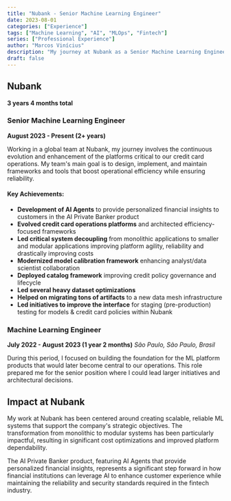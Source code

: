 ```yaml
---
title: "Nubank - Senior Machine Learning Engineer"
date: 2023-08-01
categories: ["Experience"]
tags: ["Machine Learning", "AI", "MLOps", "Fintech"]
series: ["Professional Experience"]
author: "Marcos Vinícius"
description: "My journey at Nubank as a Senior Machine Learning Engineer, building ML platform products and credit card operational platforms."
draft: false
---
```


## Nubank
**3 years 4 months total**

### Senior Machine Learning Engineer
**August 2023 - Present (2+ years)**

Working in a global team at Nubank, my journey involves the continuous evolution and enhancement of the platforms critical to our credit card operations. My team's main goal is to design, implement, and maintain frameworks and tools that boost operational efficiency while ensuring reliability.

#### Key Achievements:

* **Development of AI Agents** to provide personalized financial insights to customers in the AI Private Banker product
* **Evolved credit card operations platforms** and architected efficiency-focused frameworks
* **Led critical system decoupling** from monolithic applications to smaller and modular applications improving platform agility, reliability and drastically improving costs
* **Modernized model calibration framework** enhancing analyst/data scientist collaboration
* **Deployed catalog framework** improving credit policy governance and lifecycle
* **Led several heavy dataset optimizations**
* **Helped on migrating tons of artifacts** to a new data mesh infrastructure
* **Led initiatives to improve the interface** for staging (pre-production) testing for models & credit card policies within Nubank

### Machine Learning Engineer
**July 2022 - August 2023 (1 year 2 months)**
*São Paulo, São Paulo, Brasil*

During this period, I focused on building the foundation for the ML platform products that would later become central to our operations. This role prepared me for the senior position where I could lead larger initiatives and architectural decisions.

## Impact at Nubank

My work at Nubank has been centered around creating scalable, reliable ML systems that support the company's strategic objectives. The transformation from monolithic to modular systems has been particularly impactful, resulting in significant cost optimizations and improved platform dependability.

The AI Private Banker product, featuring AI Agents that provide personalized financial insights, represents a significant step forward in how financial institutions can leverage AI to enhance customer experience while maintaining the reliability and security standards required in the fintech industry.
